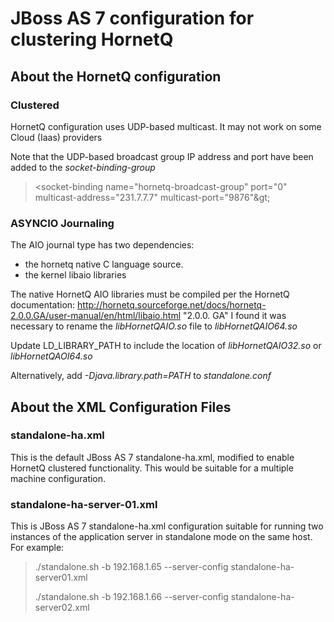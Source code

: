 # JBoss AS 7 configuration for clustering HornetQ 

## About the HornetQ configuration ##
### Clustered ###
HornetQ configuration uses UDP-based multicast. It may not work on some Cloud (Iaas) providers

Note that the UDP-based broadcast group IP address and port have been added to the *socket-binding-group*

> 
> &lt;socket-binding name="hornetq-broadcast-group" port="0" multicast-address="231.7.7.7" multicast-port="9876"\&gt;
>

### ASYNCIO Journaling ###
The AIO journal type has two dependencies:

+ the hornetq native C language source.  
+ the kernel libaio libraries

The native HornetQ AIO libraries must be compiled per the HornetQ documentation: <http://hornetq.sourceforge.net/docs/hornetq-2.0.0.GA/user-manual/en/html/libaio.html> "2.0.0. GA"
I found it was necessary to rename the *libHornetQAIO.so* file to *libHornetQAIO64.so*

Update LD_LIBRARY_PATH to include the location of *libHornetQAIO32.so* or *libHornetQAOI64.so*

Alternatively, add *-Djava.library.path=PATH* to *standalone.conf*

## About the XML Configuration Files ##
### standalone-ha.xml ###
This is the default JBoss AS 7 standalone-ha.xml, modified to enable HornetQ clustered functionality.  This would be suitable for a multiple machine configuration.

### standalone-ha-server-01.xml ##
This is JBoss AS 7 standalone-ha.xml configuration suitable for running two instances of the application server in standalone mode on the same host.  For example:

>
> ./standalone.sh -b 192.168.1.65 --server-config standalone-ha-server01.xml
> 
> ./standalone.sh -b 192.168.1.66 --server-config standalone-ha-server02.xml
>
>

